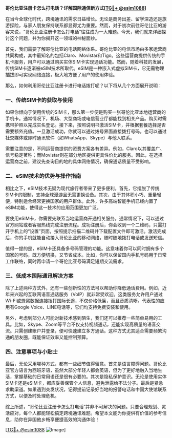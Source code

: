 **哥伦比亚注册卡怎么打电话？详解国际通信新方式[[TG💪+ @esim1088](https://t.me/s/esim1088)]**

在当今全球化时代，跨境通讯的需求日益增长。无论是商务出差、留学深造还是旅游探险，与家人朋友保持联系都显得尤为重要。然而，对于初次前往哥伦比亚的游客来说，“哥伦比亚注册卡怎么打电话”往往成为一大难题。今天，我们就来详细探讨这个问题，并为你揭开这一领域的神秘面纱。

首先，我们需要了解哥伦比亚的电话网络体系。哥伦比亚的电信市场由多家运营商共同构成，其中最知名的包括Claro、Movistar和Tigo。这些运营商提供传统的手机卡服务，用户可以通过购买实体SIM卡实现通话功能。然而，随着科技的发展，传统SIM卡逐渐被eSIM技术所取代。eSIM是一种嵌入式虚拟SIM卡，它无需物理插拔即可实现网络连接，极大地方便了用户的使用体验。

那么，如何利用哥伦比亚注册卡进行电话拨打呢？以下将从几个方面展开说明：

### **一、传统SIM卡的获取与使用**
如果你倾向于使用传统的SIM卡，那么第一步便是购买一张哥伦比亚本地运营商的手机卡。通常情况下，机场、大型商场或电信营业厅都能找到相关产品。购买时需携带护照以完成实名登记。接下来，按照说明书激活SIM卡，并根据套餐选择是否需要额外充值。一旦激活成功，你就可以通过拨号界面直接拨打号码，也可以通过社交媒体或即时通讯软件（如WhatsApp、Skype）与他人联系。

需要注意的是，不同运营商提供的资费方案各有差异。例如，Claro以其覆盖广、信号稳定著称；而Movistar则在部分地区提供更具性价比的服务。因此，在选择运营商之前，建议先查询目的地的具体网络情况，确保通话质量不受影响。

### **二、eSIM技术的优势与操作指南**
相比之下，eSIM技术无疑为现代旅行者带来了更多便利。首先，它摆脱了传统SIM卡的限制，支持全球漫游且无需更换设备。其次，由于其体积小巧、重量轻便，特别适合经常更换国家的用户群体。此外，许多高端智能手机已经内置了eSIM功能，使得这一技术的应用范围更加广泛。

要使用eSIM卡，你需要先联系当地运营商开通相关服务。通常情况下，可以通过官方网站或者客服热线完成注册流程。成功注册后，你会收到一个二维码，只需打开手机上的“设置”页面，按照提示扫描二维码并下载配置文件即可激活。激活完成后，你的手机就能自动接入哥伦比亚的移动网络，随时随地拨打电话或发送短信。

值得一提的是，eSIM卡还具备多号码管理的功能。这意味着你可以同时拥有多个国家的号码，既方便切换，又节省成本。比如，你可以保留国内手机号码用于日常工作联络，同时再申请一个哥伦比亚号码满足短期交流需求。

### **三、低成本国际通讯解决方案**
除了上述两种方式外，还有一些创新性的方法可以帮助你降低通话费用。例如，近年来兴起的互联网语音通话服务（VoIP）就非常受欢迎。这类服务允许用户通过Wi-Fi或蜂窝数据连接拨打国际长途，不仅价格低廉，而且音质清晰。代表性的应用有Google Voice、LINE电话等，它们均支持免费安装和使用。

另外，考虑到部分人可能对新技术感到陌生，我们还可以推荐一些简单易用的工具。比如，Skype、Zoom等平台不仅支持视频通话，还能实现高质量的语音交流。只需创建账户并登录，便可快速建立多方通话。这种方式尤其适合需要频繁沟通的朋友圈，既能保证效率又能控制预算。

### **四、注意事项与小贴士**
最后，无论采用哪种方式，都有一些细节值得留意。首先是语言障碍问题。哥伦比亚官方语言为西班牙语，虽然大部分年轻人都会英语，但为了更好地融入当地生活，掌握基础的日常用语还是很有必要的。其次是隐私保护意识。无论是使用实体SIM卡还是eSIM卡，都应妥善保管个人信息，避免泄露给不法分子。最后是紧急求助渠道。如果遇到突发状况，记得提前记录好当地的报警电话和中国大使馆联系方式，以便及时处理危机。

综上所述，“哥伦比亚注册卡怎么打电话”并非不可解决的问题。只要合理规划、灵活应对，每个人都能轻松搞定跨境通讯难题。希望本文能为你提供有价值的参考信息，助你在异国他乡畅享便捷高效的沟通体验！

[[TG💪+ @esim1088](https://t.me/s/esim1088) ![Image](https://i.postimg.cc/4NQfJmqS/Snipaste-2025-05-13-00-14-12.png)]